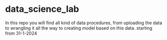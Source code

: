 # data_science_lab
In this repo you will find all kind of data procedures, from uploading the data to wrangling it all the way to creating model based on this data. 
starting from 31-1-2024 
